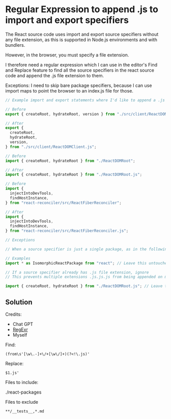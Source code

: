 # Regular Expression to append .js to import and export specifiers

The React source code uses import and export source specifiers without any file extension, as this is supported in Node.js environments and with bundlers.

However, in the browser, you must specify a file extension.

I therefore need a regular expression which I can use in the editor's Find and Replace feature to find all the source specifiers in the react source code and append the .js file extension to them.

Exceptions: I need to skip bare package specifiers, because I can use import maps to point the browser to an index.js file for those.

```javascript
// Example import and export statements where I'd like to append a .js at the end of the source specifier.

// Before
export { createRoot, hydrateRoot, version } from "./src/client/ReactDOMClient";

// After
export {
  createRoot,
  hydrateRoot,
  version,
} from "./src/client/ReactDOMClient.js";

// Before
import { createRoot, hydrateRoot } from "./ReactDOMRoot";

// After
import { createRoot, hydrateRoot } from "./ReactDOMRoot.js";

// Before
import {
  injectIntoDevTools,
  findHostInstance,
} from "react-reconciler/src/ReactFiberReconciler";

// After
import {
  injectIntoDevTools,
  findHostInstance,
} from "react-reconciler/src/ReactFiberReconciler.js";

// Exceptions

// When a source specifier is just a single package, as in the following examples, I don't want to append the .js to the end of the source specifier.

// Examples
import * as IsomorphicReactPackage from "react"; // Leave this untouched

// If a source specifier already has .js file extension, ignore
// This prevents multiple extensions .js.js.js from being appended on multiple Find and Replace operations

import { createRoot, hydrateRoot } from "./ReactDOMRoot.js"; // Leave this untouched
```

## Solution

Credits:

- Chat GPT
- [RegExr](https://regexr.com/)
- Myself

Find:

```
(from\s'[\w\.-]+\/+[\w\/]+)(?<!\.js)'
```

Replace:

```
$1.js'
```

Files to include:

./react-packages

Files to exclude

```
**/__tests__,*.md
```
